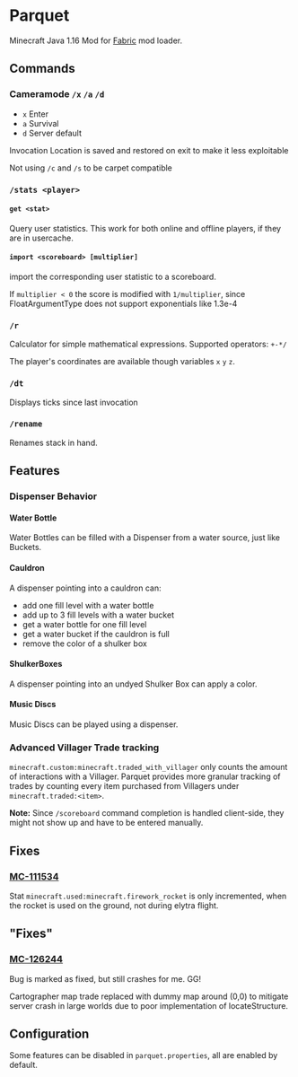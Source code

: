 # Parquet

Minecraft Java 1.16 Mod for [Fabric](https://fabricmc.net/) mod loader.

## Commands

### Cameramode `/x` `/a` `/d`

* `x` Enter
* `a` Survival
* `d` Server default
	
Invocation Location is saved and restored on exit to make it less exploitable

Not using `/c` and `/s` to be carpet compatible

### `/stats <player>`

#### `get <stat>`

Query user statistics. This work for both online and offline players, if they are in
usercache.

#### `import <scoreboard> [multiplier]`

import the corresponding user statistic to a scoreboard.

If `multiplier < 0` the score is modified with `1/multiplier`, since FloatArgumentType does not support exponentials
like 1.3e-4

### `/r`

Calculator for simple mathematical expressions.
Supported operators: `+-*/`

The player's coordinates are available though variables `x` `y` `z`.

### `/dt`

Displays ticks since last invocation

### `/rename`

Renames stack in hand.

## Features

### Dispenser Behavior

#### Water Bottle

Water Bottles can be filled with a Dispenser from a water source, just like Buckets.

#### Cauldron
A dispenser pointing into a cauldron can:

* add one fill level with a water bottle
* add up to 3 fill levels with a water bucket
* get a water bottle for one fill level
* get a water bucket if the cauldron is full
* remove the color of a shulker box

#### ShulkerBoxes

A dispenser pointing into an undyed Shulker Box can apply a color.

#### Music Discs

Music Discs can be played using a dispenser.

### Advanced Villager Trade tracking

`minecraft.custom:minecraft.traded_with_villager` only counts the amount of interactions with a Villager.
Parquet provides more granular tracking of trades by counting every item purchased from Villagers under
`minecraft.traded:<item>`.

**Note:** Since `/scoreboard` command completion is handled client-side, they might not show up and have to be entered
manually.

## Fixes

### [MC-111534](https://bugs.mojang.com/browse/MC-111534)

Stat `minecraft.used:minecraft.firework_rocket` is only incremented, when the rocket is used on the ground, not during
elytra flight.

## "Fixes"

### [MC-126244](https://bugs.mojang.com/browse/MC-126244)

Bug is marked as fixed, but still crashes for me. GG!

Cartographer map trade replaced with dummy map around (0,0) to mitigate server crash in large worlds due to poor
implementation of locateStructure.

## Configuration

Some features can be disabled in `parquet.properties`, all are enabled by default.
